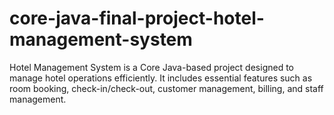 # core-java-final-project-hotel-management-system
Hotel Management System is a Core Java-based project designed to manage hotel operations efficiently. It includes essential features such as room booking, check-in/check-out, customer management, billing, and staff management. 

